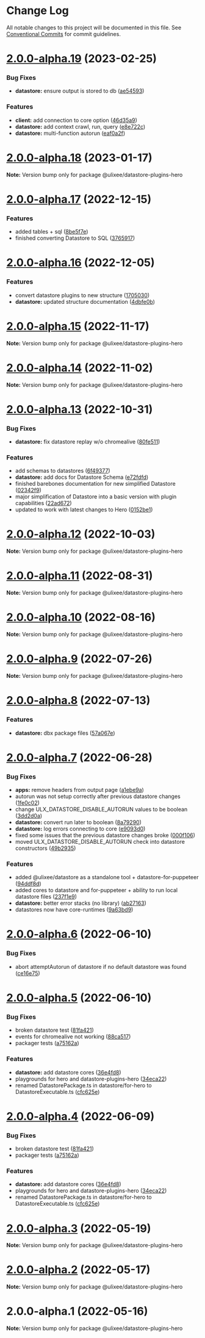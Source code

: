 # Change Log

All notable changes to this project will be documented in this file.
See [Conventional Commits](https://conventionalcommits.org) for commit guidelines.

# [2.0.0-alpha.19](https://github.com/ulixee/platform/compare/v2.0.0-alpha.17...v2.0.0-alpha.19) (2023-02-25)


### Bug Fixes

* **datastore:** ensure output is stored to db ([ae54593](https://github.com/ulixee/platform/commit/ae54593cb883f9d2f7cba5ea36f823c4bf4f1666))


### Features

* **client:** add connection to core option ([46d35a9](https://github.com/ulixee/platform/commit/46d35a9d13d27f05cbb59ee2686f52f926a71eb8))
* **datastore:** add context crawl, run, query ([e8e722c](https://github.com/ulixee/platform/commit/e8e722c048499c557f9b030ad97089677922d330))
* **datastore:** multi-function autorun ([eaf0a2f](https://github.com/ulixee/platform/commit/eaf0a2fac8f187c8a0a4ea933a4cfdd324257358))





# [2.0.0-alpha.18](https://github.com/ulixee/platform/compare/v2.0.0-alpha.17...v2.0.0-alpha.18) (2023-01-17)

**Note:** Version bump only for package @ulixee/datastore-plugins-hero





# [2.0.0-alpha.17](https://github.com/ulixee/platform/compare/v2.0.0-alpha.16...v2.0.0-alpha.17) (2022-12-15)


### Features

* added tables + sql ([8be5f7e](https://github.com/ulixee/platform/commit/8be5f7e31ca4c63cbb02f81eb7ca29dbb8e5b2aa))
* finished converting Datastore to SQL ([3765917](https://github.com/ulixee/platform/commit/37659171fe2c5c1488c4ab0209939421894c4e1b))





# [2.0.0-alpha.16](https://github.com/ulixee/platform/compare/v2.0.0-alpha.15...v2.0.0-alpha.16) (2022-12-05)


### Features

* convert datastore plugins to new structure ([1705030](https://github.com/ulixee/platform/commit/1705030ec91461b166c9bfafbcc9b1e3c12f0854))
* **datastore:** updated structure documentation ([4dbfe0b](https://github.com/ulixee/platform/commit/4dbfe0b5379417fc86de3c5b5885a1592d2c81fe))





# [2.0.0-alpha.15](https://github.com/ulixee/platform/compare/v2.0.0-alpha.14...v2.0.0-alpha.15) (2022-11-17)

**Note:** Version bump only for package @ulixee/datastore-plugins-hero





# [2.0.0-alpha.14](https://github.com/ulixee/ulixee/compare/v2.0.0-alpha.13...v2.0.0-alpha.14) (2022-11-02)

**Note:** Version bump only for package @ulixee/datastore-plugins-hero





# [2.0.0-alpha.13](https://github.com/ulixee/platform/compare/v2.0.0-alpha.12...v2.0.0-alpha.13) (2022-10-31)


### Bug Fixes

* **datastore:** fix datastore replay w/o chromealive ([80fe511](https://github.com/ulixee/platform/commit/80fe511b00be92d074f872904fc72108267139be))


### Features

* add schemas to datastores ([6f49377](https://github.com/ulixee/platform/commit/6f493774ebd760e52c7986b2ad3e0b45abab90e8))
* **datastore:** add docs for Datastore Schema ([e72fdfd](https://github.com/ulixee/platform/commit/e72fdfd0740905dd06084fee66ad318acde9aad3))
* finished barebones documentation for new simplified Datastore ([02342f9](https://github.com/ulixee/platform/commit/02342f93557624ffab5f13c0f114853a0d20e86e))
* major simplification of Datastore into a basic version with plugin capabilities ([22ad672](https://github.com/ulixee/platform/commit/22ad672e06135049ab82fc8b3af274d9e72c278a))
* updated to work with latest changes to Hero ([0152be1](https://github.com/ulixee/platform/commit/0152be1267af472767b7c31d98739f950ffc99e9))





# [2.0.0-alpha.12](https://github.com/ulixee/platform/compare/v2.0.0-alpha.11...v2.0.0-alpha.12) (2022-10-03)

**Note:** Version bump only for package @ulixee/datastore-plugins-hero





# [2.0.0-alpha.11](https://github.com/ulixee/platform/compare/v2.0.0-alpha.10...v2.0.0-alpha.11) (2022-08-31)

**Note:** Version bump only for package @ulixee/datastore-plugins-hero





# [2.0.0-alpha.10](https://github.com/ulixee/platform/compare/v2.0.0-alpha.9...v2.0.0-alpha.10) (2022-08-16)

**Note:** Version bump only for package @ulixee/datastore-plugins-hero





# [2.0.0-alpha.9](https://github.com/ulixee/platform/compare/v2.0.0-alpha.8...v2.0.0-alpha.9) (2022-07-26)

**Note:** Version bump only for package @ulixee/datastore-plugins-hero





# [2.0.0-alpha.8](https://github.com/ulixee/platform/compare/v2.0.0-alpha.7...v2.0.0-alpha.8) (2022-07-13)


### Features

* **datastore:** dbx package files ([57a067e](https://github.com/ulixee/platform/commit/57a067ea3be57516ea58c278dff07e1158c97848))





# [2.0.0-alpha.7](https://github.com/ulixee/platform/compare/v2.0.0-alpha.6...v2.0.0-alpha.7) (2022-06-28)


### Bug Fixes

* **apps:** remove headers from output page ([a1ebe9a](https://github.com/ulixee/platform/commit/a1ebe9ae20df4032e341b49fc85dd258112c6389))
* autorun was not setup correctly after previous datastore changes ([1fe0c02](https://github.com/ulixee/platform/commit/1fe0c027c5ef6f1cbd8f8a11f48d23e0edc97182))
* change ULX_DATASTORE_DISABLE_AUTORUN values to be boolean ([3dd2d0a](https://github.com/ulixee/platform/commit/3dd2d0adc8ade84c80193ebdadbe8e850f13c712))
* **datastore:** convert run later to boolean ([8a79290](https://github.com/ulixee/platform/commit/8a79290e2b67fde0e10e80be44e8745755f2344b))
* **datastore:** log errors connecting to core ([e9093d0](https://github.com/ulixee/platform/commit/e9093d07b7f888c591ff3d9a9e4af66650548d93))
* fixed some issues that the previous datastore changes broke ([000f106](https://github.com/ulixee/platform/commit/000f106a2052c53a963c6cd706195a9508dc6f63))
* moved ULX_DATASTORE_DISABLE_AUTORUN check into datastore constructors ([49b2935](https://github.com/ulixee/platform/commit/49b29359767bf40ab7d83f1547fd03f0e603f706))


### Features

* added @ulixee/datastore as a standalone tool + datastore-for-puppeteer ([94ddf8d](https://github.com/ulixee/platform/commit/94ddf8d24c93b12a5b81596a6db12e60016a110e))
* added cores to datastore and for-puppeteer + ability to run local datastore files ([237f1e9](https://github.com/ulixee/platform/commit/237f1e941843d8ca71bfc6c74d3bbc7b048f5d6b))
* **datastore:** better error stacks (no library) ([ab27163](https://github.com/ulixee/platform/commit/ab2716373d0d9379d8d9a6fcd0f307c7647346eb))
* datastores now have core-runtimes ([9a63bd9](https://github.com/ulixee/platform/commit/9a63bd9cae3427c71c47cc46d7009b07ae3fed9f))





# [2.0.0-alpha.6](https://github.com/ulixee/platform/compare/v2.0.0-alpha.5...v2.0.0-alpha.6) (2022-06-10)


### Bug Fixes

* abort attemptAutorun of datastore if no default datastore was found ([ce16e75](https://github.com/ulixee/platform/commit/ce16e753b98251e3e47b4d05d6651130c61d7de4))





# [2.0.0-alpha.5](https://github.com/ulixee/platform/compare/v2.0.0-alpha.3...v2.0.0-alpha.5) (2022-06-10)


### Bug Fixes

* broken datastore test ([81fa421](https://github.com/ulixee/platform/commit/81fa42177e335c61c1f35fe645eb4f3bd15701fd))
* events for chromealive not working ([88ca517](https://github.com/ulixee/platform/commit/88ca517875062ef2975eb441e5f3aa9e6bf6b2e6))
* packager tests ([a75162a](https://github.com/ulixee/platform/commit/a75162ac5cae234487e96bea1ff5b52f27a931f7))


### Features

* **datastore:** add datastore cores ([36e4fd8](https://github.com/ulixee/platform/commit/36e4fd802175985755394751dd09a8ceabc5bfa4))
* playgrounds for hero and datastore-plugins-hero ([34eca22](https://github.com/ulixee/platform/commit/34eca2237aa92e73794a3b5ea6bcc6eef41a1572))
* renamed DatastorePackage.ts in datastore/for-hero to DatastoreExecutable.ts ([cfc625e](https://github.com/ulixee/platform/commit/cfc625ef8adffc9967429a24cabe8d0872d29263))





# [2.0.0-alpha.4](https://github.com/ulixee/platform/compare/v2.0.0-alpha.3...v2.0.0-alpha.4) (2022-06-09)


### Bug Fixes

* broken datastore test ([81fa421](https://github.com/ulixee/platform/commit/81fa42177e335c61c1f35fe645eb4f3bd15701fd))
* packager tests ([a75162a](https://github.com/ulixee/platform/commit/a75162ac5cae234487e96bea1ff5b52f27a931f7))


### Features

* **datastore:** add datastore cores ([36e4fd8](https://github.com/ulixee/platform/commit/36e4fd802175985755394751dd09a8ceabc5bfa4))
* playgrounds for hero and datastore-plugins-hero ([34eca22](https://github.com/ulixee/platform/commit/34eca2237aa92e73794a3b5ea6bcc6eef41a1572))
* renamed DatastorePackage.ts in datastore/for-hero to DatastoreExecutable.ts ([cfc625e](https://github.com/ulixee/platform/commit/cfc625ef8adffc9967429a24cabe8d0872d29263))





# [2.0.0-alpha.3](https://github.com/ulixee/platform/compare/v2.0.0-alpha.2...v2.0.0-alpha.3) (2022-05-19)

**Note:** Version bump only for package @ulixee/datastore-plugins-hero





# [2.0.0-alpha.2](https://github.com/ulixee/platform/compare/v2.0.0-alpha.1...v2.0.0-alpha.2) (2022-05-17)

**Note:** Version bump only for package @ulixee/datastore-plugins-hero





# 2.0.0-alpha.1 (2022-05-16)

**Note:** Version bump only for package @ulixee/datastore-plugins-hero
